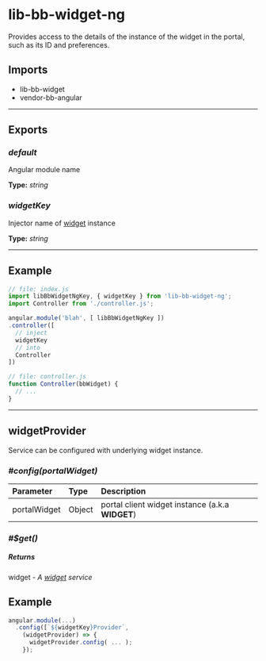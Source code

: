 # lib-bb-widget-ng

Provides access to the details of the instance of the widget in the
portal, such as its ID and preferences.

## Imports

* lib-bb-widget
* vendor-bb-angular

---

## Exports

### *default*

Angular module name

**Type:** *string*

### *widgetKey*

Injector name of [widget](#Widget) instance

**Type:** *string*


---

## Example

```javascript
// file: index.js
import libBbWidgetNgKey, { widgetKey } from 'lib-bb-widget-ng';
import Controller from './controller.js';

angular.module('blah', [ libBbWidgetNgKey ])
.controller([
  // inject
  widgetKey
  // into
  Controller
])

// file: controller.js
function Controller(bbWidget) {
  // ...
}
```

---

## widgetProvider

Service can be configured with underlying widget instance.

### *#config(portalWidget)*


| Parameter | Type | Description |
| :-- | :-- | :-- |
| portalWidget | Object | portal client widget instance (a.k.a __WIDGET__) |

### *#$get()*


##### Returns

widget - *A [widget](#Widget) service*

## Example

```javascript
angular.module(...)
  .config([`${widgetKey}Provider`,
    (widgetProvider) => {
      widgetProvider.config( ... );
    });
```
